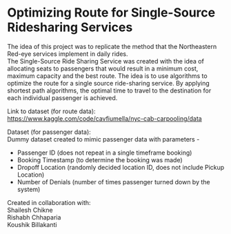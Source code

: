 # Optimizing Route for Single-Source Ridesharing Services

The idea of this project was to replicate the method that the Northeastern Red-eye services implement in daily rides.<br/>
The Single-Source Ride Sharing Service was created with the idea of allocating seats to passengers that would result in a minimum cost, maximum capacity and the best route. The idea is to use algorithms to optimize the route for a single source ride-sharing service. By applying shortest path algorithms, the optimal time to travel to the destination for each individual passenger is achieved.

Link to dataset (for route data): https://www.kaggle.com/code/cavfiumella/nyc-cab-carpooling/data

Dataset (for passenger data):<br/>
Dummy dataset created to mimic passenger data with parameters - 
* Passenger ID (does not repeat in a single timeframe booking)
* Booking Timestamp (to determine the booking was made)
* Dropoff Location (randomly decided location ID, does not include Pickup Location)
* Number of Denials (number of times passenger turned down by the system)

Created in collaboration with:<br/>
Shailesh Chikne<br/>
Rishabh Chhaparia<br/>
Koushik Billakanti

